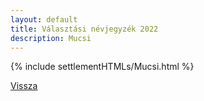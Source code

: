 ```yaml
---
layout: default
title: Választási névjegyzék 2022
description: Mucsi
---
```


{% include settlementHTMLs/Mucsi.html %}

[Vissza](./)